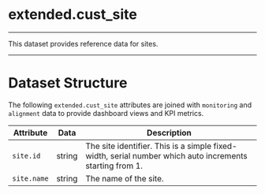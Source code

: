 # extended.cust_site
---

This dataset provides reference data for sites.

---

# Dataset Structure 

The following `extended.cust_site` attributes are joined with `monitoring` and `alignment` data to provide dashboard views and KPI metrics. 

Attribute       | Data      | Description
---             | ---       | ---
`site.id`       | string    | The site identifier. This is a simple fixed-width, serial number which auto increments starting from 1.
`site.name`     | string    | The name of the site. 


```

